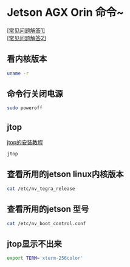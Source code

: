 # Jetson AGX Orin 命令~
[[常见问题解答1]](https://forums.developer.nvidia.com/t/jetson-agx-orin-faq/237459)  
[[常见问题解答2]](https://forums.developer.nvidia.com/t/jetson-nano-faq/82953)
## 看内核版本
```bash
uname -r
```
## 命令行关闭电源
```bash
sudo poweroff
```

## jtop
[jtop的安装教程](https://blog.csdn.net/qq_48272604/article/details/122209295?ops_request_misc=%257B%2522request%255Fid%2522%253A%2522164706886216781683963530%2522%252C%2522scm%2522%253A%252220140713.130102334..%2522%257D&request_id=164706886216781683963530&biz_id=0&utm_medium=distribute.pc_search_result.none-task-blog-2~all~sobaiduend~default-1-122209295.pc_search_insert_es_download&utm_term=Jetson+nano%E6%B8%A9%E5%BA%A6%E5%AE%9E%E6%97%B6%E8%A7%82%E6%B5%8B&spm=1018.2226.3001.4187)
```bash
jtop
```
## 查看所用的jetson linux内核版本
```bash
cat /etc/nv_tegra_release
```
## 查看所用的jetson 型号
```bash
cat /etc/nv_boot_control.conf
```
## jtop显示不出来
```bash
export TERM='xterm-256color'
```

